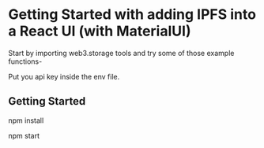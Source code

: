 # Getting Started with adding IPFS into a React UI (with MaterialUI)

Start by importing web3.storage tools and try some of those example functions-

Put you api key inside the env file.

## Getting Started

npm install

npm start

